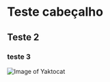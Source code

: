 # Teste cabeçalho
## Teste 2
### teste 3


![Image of Yaktocat](https://octodex.github.com/images/yaktocat.png)
